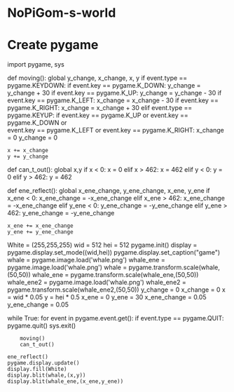 # NoPiGom-s-world
# Create pygame

import pygame, sys

def moving():
    global y_change, x_change, x, y
    if event.type == pygame.KEYDOWN:
        if event.key == pygame.K_DOWN:
            y_change = y_change + 30
        if event.key == pygame.K_UP:
            y_change = y_change - 30
        if event.key == pygame.K_LEFT:
            x_change = x_change - 30
        if event.key == pygame.K_RIGHT:
            x_change = x_change + 30
    elif event.type == pygame.KEYUP:
        if event.key == pygame.K_UP or event.key == pygame.K_DOWN or \
            event.key == pygame.K_LEFT or event.key == pygame.K_RIGHT:
            x_change = 0
            y_change = 0

    x += x_change
    y += y_change


def can_t_out():
    global x,y
    if x < 0:
        x = 0
    elif x > 462:
        x = 462
    elif y < 0:
        y = 0
    elif y > 462:
        y = 462

def ene_reflect():
    global x_ene_change, y_ene_change, x_ene, y_ene
    if x_ene < 0:
        x_ene_change = -x_ene_change
    elif x_ene > 462:
        x_ene_change = -x_ene_change
    elif y_ene < 0:
        y_ene_change = -y_ene_change
    elif y_ene > 462:
        y_ene_change = -y_ene_change

    x_ene += x_ene_change
    y_ene += y_ene_change




White = (255,255,255)
wid = 512
hei = 512
pygame.init()
display = pygame.display.set_mode((wid,hei))
pygame.display.set_caption("game")
whale = pygame.image.load('whale.png')
whale_ene = pygame.image.load('whale.png')
whale = pygame.transform.scale(whale,(50,50))
whale_ene = pygame.transform.scale(whale_ene,(50,50))
whale_ene2 = pygame.image.load('whale.png')
whale_ene2 = pygame.transform.scale(whale_ene2,(50,50))
y_change = 0
x_change = 0
x = wid * 0.05
y = hei * 0.5
x_ene = 0
y_ene = 30
x_ene_change = 0.05
y_ene_change = 0.05

while True:
    for event in pygame.event.get():
        if event.type == pygame.QUIT:
            pygame.quit()
            sys.exit()

        moving()
        can_t_out()

    ene_reflect()
    pygame.display.update()
    display.fill(White)
    display.blit(whale,(x,y))
    display.blit(whale_ene,(x_ene,y_ene))

